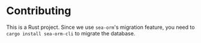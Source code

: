 # Contributing

This is a Rust project. Since we use `sea-orm`'s migration feature, you need to `cargo install sea-orm-cli` to migrate the database.
